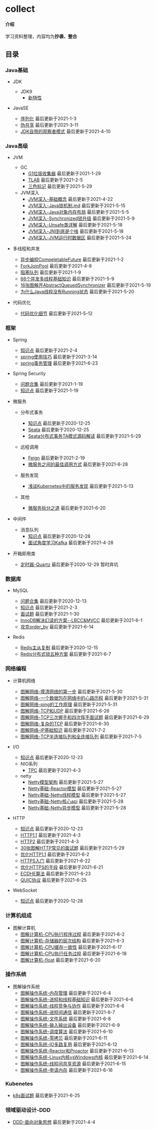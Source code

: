 # collect

#### 介绍
学习资料整理，内容均为**抄袭、整合**


## 目录
### Java基础
+ JDK
  - JDK9
    - [新特性](note/jdk/jdk9/新特性.md)

+ JavaSE
  - [序列化](note/javase/serialization.md)  最后更新于2021-1-3  
  - [伪共享](note/javase/falsesharing.md)  最后更新于2021-3-11  
  - [JDK自带的观察者模式](note/javase/JDK自带的观察者模式实现.md)  最后更新于2021-4-10  

### Java高级
+ JVM
  - GC
    - [G1垃圾收集器](note/jvm/gc/G1垃圾收集器.md)  最后更新于2021-1-29  
    - [TLAB](note/jvm/gc/TLAB.md)  最后更新于2021-2-5  
    - [三色标记](note/jvm/gc/三色标记.md)  最后更新于2021-5-29  
  - JVM深入  
    - [JVM深入-基础概念](note/jvm/jvm-deepen/JVM基础概念深入.md)  最后更新于2021-4-22  
    - [JVM深入-Java锁机制.md](note/jvm/jvm-deepen/JVM深入-Java锁机制.md)  最后更新于2021-5-15  
    - [JVM深入-Java对象内存布局](note/jvm/jvm-deepen/JVM深入-Java对象内存布局.md)  最后更新于2021-5-5  
    - [JVM深入-Synchronized锁升级](note/jvm/jvm-deepen/JVM深入-Synchronized锁升级.md)  最后更新于2021-5-9  
    - [JVM深入-Unsafe类详解](note/jvm/jvm-deepen/JVM深入-Unsafe类详解.md)  最后更新于2021-5-18  
    - [JVM深入-JNI到底是个啥](note/jvm/jvm-deepen/JVM深入-JNI到底是个啥.md)  最后更新于2021-5-18  
    - [JVM深入-JVM运行时数据区](note/jvm/jvm-deepen/JVM深入-JVM运行时数据区.md)  最后更新于2021-5-24  

+ 多线程和并发
  - [异步编程CompeletableFuture](note/multithreading/async/CompeletableFuture.md)  最后更新于2021-1-2  
  - [ForkJoinPool](note/multithreading/async/ForkJoinPool.md)  最后更新于2021-4-8  
  - [阻塞队列](note/multithreading/queue/BlockingQueue.md)  最后更新于2021-1-9  
  - [66个并发多线程基础知识](note/multithreading/interview/66个并发多线程基础知识.md)  最后更新于2021-5-9  
  - [16张图解开AbstractQueuedSynchronizer](note/multithreading/juc/16张图解开AbstractQueuedSynchronizer.md)  最后更新于2021-5-19  
  - [为什么Java线程没有Running状态](note/multithreading/interview/为什么Java线程没有Running状态.md)  最后更新于2021-5-20  

+ 代码优化
  - [代码优化细节](note/optimization/代码优化细节.md)  最后更新于2021-5-12

### 框架
+ Spring
  - [知识点](note/spring/知识点.md)  最后更新于2021-2-4  
  - [spring使用技巧](note/spring/spring使用技巧.md)  最后更新于2021-3-14  
  - [spring事务管理](note/spring/spring事务管理.md)  最后更新于2021-6-23  
  
+ Spring Security
  - [问题合集](note/security/问题合集.md)  最后更新于2021-1-19  
  - [知识点](note/security/知识点.md)  最后更新于2021-1-19  

+ 微服务
  - 分布式事务  
    - [知识点](note/microservice/transaction/知识点.md)  最后更新于2020-12-25   
    - [Seata](note/microservice/transaction/Seata.md)  最后更新于2020-12-25  
    - [Seata分布式事务TA模式源码解读](note/microservice/transaction/Seata分布式事务TA模式源码解读.md)  最后更新于2021-5-29  
    
  - 远程调用
    - [Feign](note/microservice/rpc/Feign.md)  最后更新于2021-2-19  
    - [微服务之间的最佳调用方式](note/microservice/rpc/微服务之间的最佳调用方式.md)  最后更新于2021-6-28  
    
  - 服务发现
    - [浅谈Kubernetes中的服务发现](note/microservice/discovery/浅谈Kubernetes中的服务发现.md)  最后更新于2021-5-13    

  - 其他
    - [微服务拆分之道](note/microservice/other/微服务拆分之道.md)  最后更新于2021-6-20  

+ 中间件
  - 消息队列
    - [知识点](note/middleware/mq/知识点.md)  最后更新于2020-12-28  
    - [面试角度学习Kafka](note/middleware/mq/面试角度学习Kafka.md)  最后更新于2021-4-28  

+ 开箱即用类
  - [定时器-Quartz](note/other-frame/quartz.md)  最后更新于2020-12-29 暂时弃坑  

### 数据库
+ MySQL
  - [问题合集](note/mysql/问题合集.md)  最后更新于2020-12-13  
  - [知识点](note/mysql/知识点.md)  最后更新于2021-2-3  
  - [面试题](note/mysql/面试题.md)  最后更新于2021-1-30  
  - [InnoDB解决幻读的方案--LBCC&MVCC](note/mysql/transaction/InnoDB解决幻读的方案--LBCC&MVCC.md)  最后更新于2021-6-1  
  - [攻克order_by](note/mysql/攻克order_by.md)  最后更新于2021-6-14  

+ Redis
  - [Redis主从复制](note/redis/Redis主从复制.md)  最后更新于2020-12-15  
  - [Redis分布式锁五种方案](note/redis/Redis分布式锁五种方案.md)  最后更新于2021-6-7  
  
### 网络编程
+ 计算机网络
  - [图解网络-摸清网络的第一步](note/net/diagram/图解网络-摸清网络的第一步.md)  最后更新于2021-5-30  
  - [图解网络-一个数据包在网络中的心路历程](note/net/diagram/图解网络-一个数据包在网络中的心路历程.md)  最后更新于2021-5-31  
  - [图解网络-ping的工作原理](note/net/diagram/图解网络-ping的工作原理.md)  最后更新于2021-5-31  
  - [图解网络-TCP和UDP](note/net/diagram/图解网络-TCP和UDP.md)  最后更新于2021-6-26  
  - [图解网络-TCP三次握手和四次挥手面试题](note/net/diagram/图解网络-TCP三次握手和四次挥手面试题.md)  最后更新于2021-6-29  
  - [图解网络-复杂的TCP](note/net/diagram/图解网络-复杂的TCP.md)  最后更新于2021-6-30  
  - [图解网络-IP基础知识](note/net/diagram/图解网络-IP基础知识.md)  最后更新于2021-7-2  
  - [图解网络-TCP半连接队列和全连接队列](note/net/diagram/图解网络-TCP半连接队列和全连接队列.md)  最后更新于2021-7-5  

+ I/O
  - [知识点](note/io/知识点.md)  最后更新于2020-12-23
  - NIO系列
    - [TPC](note/io/nio/NIO系列-TCP.md)  最后更新于2021-4-3  
  - netty  
    - [Netty模型架构](note/io/netty/Netty模型架构.md)  最后更新于2021-5-27  
    - [Netty基础-Reactor模型](note/io/netty/Netty基础-Reactor模型.md)  最后更新于2021-5-27  
    - [Netty基础-Netty线程模型](note/io/netty/Netty基础-Netty线程模型.md)  最后更新于2021-5-27  
    - [Netty基础-Netty核心api](note/io/netty/Netty基础-Netty核心api.md)  最后更新于2021-5-28  
    - [Netty基础-Netty异步模型](note/io/netty/Netty基础-Netty异步模型.md)  最后更新于2021-5-28  

+ HTTP
  - [知识点](note/http/知识点.md)  最后更新于2020-12-23  
  - [HTTP1.1](note/http/HTPP1.1.md)  最后更新于2021-4-3 
  - [HTTP2](note/http/HTTP2.md)  最后更新于2021-4-3  
  - [30张图解HTTP常见的面试题](note/http/30张图解HTTP常见的面试题.md)  最后更新于2021-5-29  
  - [优化HTTP1.1](note/http/优化HTTP1.1.md)  最后更新于2021-6-2  
  - [HTTPS入门](note/http/HTTPS入门.md)  最后更新于2021-6-22  
  - [优化HTTPS的手段](note/http/优化HTTPS的手段.md)  最后更新于2021-6-21  
  - [ECDHE算法](note/http/ECDHE算法.md)  最后更新于2021-6-23  
  - [QUIC协议](note/http/QUIC协议.md)  最后更新于2021-6-25  

+ WebSocket
  - [知识点](note/websocket/知识点.md)  最后更新于2020-12-28  

### 计算机组成
+ 图解计算机
  - [图解计算机-CPU执行程序过程](note/computer/diagram/CPU执行程序过程.md)  最后更新于2021-6-2  
  - [图解计算机-存储器的层次结构](note/computer/diagram/存储器的层次结构.md)  最后更新于2021-6-3  
  - [图解计算机-CPU缓存一致性](note/computer/diagram/CPU缓存一致性.md)  最后更新于2021-6-17  
  - [图解计算机-CPU执行任务过程](note/computer/diagram/CPU执行任务过程.md)  最后更新于2021-6-18
  - [图解计算机-float](note/computer/diagram/float.md)  最后更新于2021-6-20

### 操作系统
+ 图解操作系统
  - [图解操作系统-内存管理](note/os/diagram/内存管理.md)  最后更新于2021-6-4  
  - [图解操作系统-进程和线程基础知识](note/os/diagram/进程和线程基础知识.md)  最后更新于2021-6-6  
  - [图解操作系统-线程竞争与协作](note/os/diagram/线程竞争与协作.md)  最后更新于2021-6-6  
  - [图解操作系统-进程间通信](note/os/diagram/进程间通信.md)  最后更新于2021-6-7  
  - [图解操作系统-文件系统](note/os/diagram/文件系统.md)  最后更新于2021-6-8  
  - [图解操作系统-输入输出设备](note/os/diagram/输入输出设备.md)  最后更新于2021-6-9  
  - [图解操作系统-调度算法](note/os/diagram/调度算法.md)  最后更新于2021-6-10  
  - [图解操作系统-零拷贝](note/os/diagram/零拷贝.md)  最后更新于2021-6-11  
  - [图解操作系统-IO多路复用](note/os/diagram/IO多路复用.md)  最后更新于2021-6-12  
  - [图解操作系统-Reactor和Proactor](note/os/diagram/Reactor和Proactor.md)  最后更新于2021-6-13  
  - [图解操作系统-Linux内核vsWindows内核](note/os/diagram/Linux内核vsWindows内核.md)  最后更新于2021-6-14  
  - [图解操作系统-线程间共享资源](note/os/diagram/线程间共享资源.md)  最后更新于2021-6-15  
  - [图解操作系统-申请内存](note/os/diagram/申请内存.md)  最后更新于2021-6-16  

### Kubenetes
- [k8s面试题](note/k8s/k8s面试题.md)  最后更新于2021-6-25  
 

### 领域驱动设计-DDD
+ [DDD-面向对象思想](note/ddd/DDD-面向对象思想.md)  最后更新于2021-4-4  